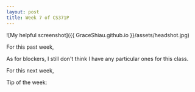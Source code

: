 ```yaml
---
layout: post
title: Week 7 of CS371P
---
```

![My helpful screenshot]({{ GraceShiau.github.io }}/assets/headshot.jpg)

For this past week,

As for blockers, I still don't think I have any particular ones for this class.

For this next week, 


Tip of the week: 


<script>
  (function(i,s,o,g,r,a,m){i['GoogleAnalyticsObject']=r;i[r]=i[r]||function(){
  (i[r].q=i[r].q||[]).push(arguments)},i[r].l=1*new Date();a=s.createElement(o),
  m=s.getElementsByTagName(o)[0];a.async=1;a.src=g;m.parentNode.insertBefore(a,m)
  })(window,document,'script','//www.google-analytics.com/analytics.js','ga');

  ga('create', 'UA-73081993-1', 'auto');
  ga('send', 'pageview');
</script>

